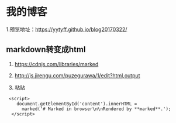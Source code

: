 # 我的博客
1.预览地址：https://yytyff.github.io/blog20170322/
## markdown转变成html
1. https://cdnjs.com/libraries/marked

2. http://js.jirengu.com/puzegurawa/1/edit?html,output

3. 粘贴
```
 <script>
    document.getElementById('content').innerHTML =
      marked('# Marked in browser\n\nRendered by **marked**.');
  </script>
  ```
